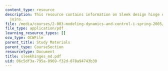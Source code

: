 ```yaml
---
content_type: resource
description: This resource contains information on Sleek design hinge on strong rotary
  joins.
file: /media/courses/2-003-modeling-dynamics-and-control-i-spring-2005/06c5df3a795a0969f32d878a94743b30_sleekhinges_md.pdf
file_type: application/pdf
learning_resource_types: []
ocw_type: OCWFile
parent_title: Study Materials
parent_type: CourseSection
resourcetype: Document
title: sleekhinges_md.pdf
uid: 06c5df3a-795a-0969-f32d-878a94743b30
---
```

